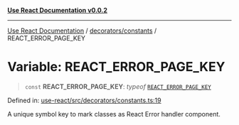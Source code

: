 [**Use React Documentation v0.0.2**](../../../README.md)

***

[Use React Documentation](../../../modules.md) / [decorators/constants](../README.md) / REACT\_ERROR\_PAGE\_KEY

# Variable: REACT\_ERROR\_PAGE\_KEY

> `const` **REACT\_ERROR\_PAGE\_KEY**: *typeof* [`REACT_ERROR_PAGE_KEY`](REACT_ERROR_PAGE_KEY.md)

Defined in: [use-react/src/decorators/constants.ts:19](https://github.com/stonemjs/use-react/blob/9a749b225241b8e0ac2a5483904ca8322927b1d4/src/decorators/constants.ts#L19)

A unique symbol key to mark classes as React Error handler component.
